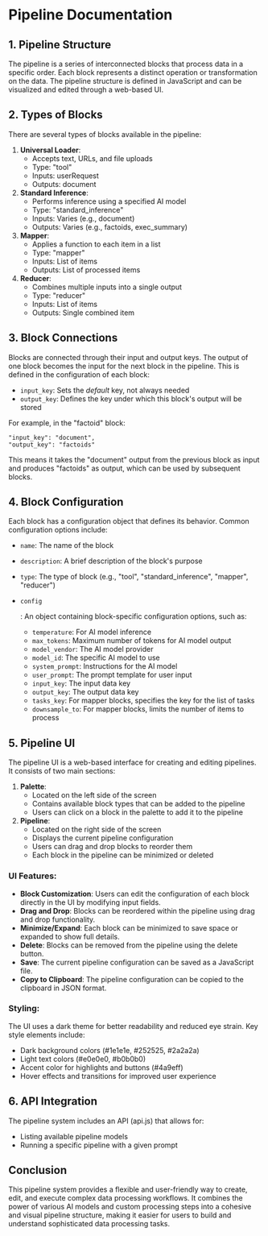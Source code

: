# Pipeline Documentation

## 1. Pipeline Structure

The pipeline is a series of interconnected blocks that process data in a specific order. Each block represents a distinct operation or transformation on the data. The pipeline structure is defined in JavaScript and can be visualized and edited through a web-based UI.

## 2. Types of Blocks

There are several types of blocks available in the pipeline:

1. **Universal Loader**:
   - Accepts text, URLs, and file uploads
   - Type: "tool"
   - Inputs: userRequest
   - Outputs: document
2. **Standard Inference**:
   - Performs inference using a specified AI model
   - Type: "standard_inference"
   - Inputs: Varies (e.g., document)
   - Outputs: Varies (e.g., factoids, exec_summary)
3. **Mapper**:
   - Applies a function to each item in a list
   - Type: "mapper"
   - Inputs: List of items
   - Outputs: List of processed items
4. **Reducer**:
   - Combines multiple inputs into a single output
   - Type: "reducer"
   - Inputs: List of items
   - Outputs: Single combined item

## 3. Block Connections

Blocks are connected through their input and output keys. The output of one block becomes the input for the next block in the pipeline. This is defined in the configuration of each block:

- `input_key`: Sets the *default* key, not always needed
-  `output_key`: Defines the key under which this block's output will be stored

For example, in the "factoid" block:

```
"input_key": "document",
"output_key": "factoids"
```

This means it takes the "document" output from the previous block as input and produces "factoids" as output, which can be used by subsequent blocks.

## 4. Block Configuration

Each block has a configuration object that defines its behavior. Common configuration options include:

- `name`: The name of the block

- `description`: A brief description of the block's purpose

- `type`: The type of block (e.g., "tool", "standard_inference", "mapper", "reducer")

- ```
  config
  ```

  : An object containing block-specific configuration options, such as:

  - `temperature`: For AI model inference
  - `max_tokens`: Maximum number of tokens for AI model output
  - `model_vendor`: The AI model provider
  - `model_id`: The specific AI model to use
  - `system_prompt`: Instructions for the AI model
  - `user_prompt`: The prompt template for user input
  - `input_key`: The input data key
  - `output_key`: The output data key
  - `tasks_key`: For mapper blocks, specifies the key for the list of tasks
  - `downsample_to`: For mapper blocks, limits the number of items to process

## 5. Pipeline UI

The pipeline UI is a web-based interface for creating and editing pipelines. It consists of two main sections:

1. **Palette**:
   - Located on the left side of the screen
   - Contains available block types that can be added to the pipeline
   - Users can click on a block in the palette to add it to the pipeline
2. **Pipeline**:
   - Located on the right side of the screen
   - Displays the current pipeline configuration
   - Users can drag and drop blocks to reorder them
   - Each block in the pipeline can be minimized or deleted

### UI Features:

- **Block Customization**: Users can edit the configuration of each block directly in the UI by modifying input fields.
- **Drag and Drop**: Blocks can be reordered within the pipeline using drag and drop functionality.
- **Minimize/Expand**: Each block can be minimized to save space or expanded to show full details.
- **Delete**: Blocks can be removed from the pipeline using the delete button.
- **Save**: The current pipeline configuration can be saved as a JavaScript file.
- **Copy to Clipboard**: The pipeline configuration can be copied to the clipboard in JSON format.

### Styling:

The UI uses a dark theme for better readability and reduced eye strain. Key style elements include:

- Dark background colors (#1e1e1e, #252525, #2a2a2a)
- Light text colors (#e0e0e0, #b0b0b0)
- Accent color for highlights and buttons (#4a9eff)
- Hover effects and transitions for improved user experience

## 6. API Integration

The pipeline system includes an API (api.js) that allows for:

- Listing available pipeline models
- Running a specific pipeline with a given prompt

## Conclusion

This pipeline system provides a flexible and user-friendly way to create, edit, and execute complex data processing workflows. It combines the power of various AI models and custom processing steps into a cohesive and visual pipeline structure, making it easier for users to build and understand sophisticated data processing tasks.
